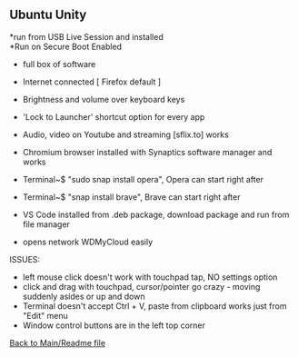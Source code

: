 ## Ubuntu Unity

*run from USB Live Session and installed  
*Run on Secure Boot Enabled  
- full box of software
- Internet connected [ Firefox default ]
- Brightness and volume over keyboard keys
- 'Lock to Launcher' shortcut option for every app
- Audio, video on Youtube and streaming [sflix.to] works
- Chromium browser installed with Synaptics software manager and works
- Terminal~$ "sudo snap install opera", Opera can start right after
- Terminal~$ "snap install brave", Brave can start right after
- VS Code installed from .deb package, download package and run from file manager

- opens network WDMyCloud easily  

ISSUES:  
- left mouse click doesn't work with touchpad tap, NO settings option
- click and drag with touchpad, cursor/pointer go crazy - moving suddenly asides or up and down
- Terminal doesn't accept Ctrl + V, paste from clipboard works just from "Edit" menu
- Window control buttons are in the left top corner  

[Back to Main/Readme file](../Readme.md)  